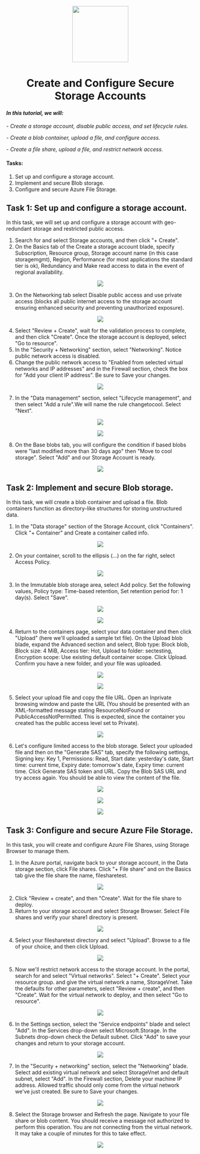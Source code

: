 <p align="center">
  <img src="https://github.com/user-attachments/assets/c48e28da-9e3d-43b2-a283-e9725bb26c08" width="150" height="auto">
  <h1 align="center">Create and Configure Secure Storage Accounts</h1>
</p>

#### *In this tutorial, we will:*
*- Create a storage account, disable public access, and set lifecycle rules.*

*- Create a blob container, upload a file, and configure access.*

*- Create a file share, upload a file, and restrict network access.*

#### Tasks:
 1. Set up and configure a storage account.
 2. Implement and secure Blob storage.
 3. Configure and secure Azure File Storage.

## Task 1: Set up and configure a storage account.

In this task, we will set up and configure a storage account with geo-redundant storage and restricted public access.

1.  Search for and select Storage accounts, and then click "+ Create".
2.  On the Basics tab of the Create a storage account blade, specify Subscription, Resource group, Storage account name	(in this case storagemgmt), Region, Performance	(for most applications the standard tier is ok), Redundancy	and Make read access to data in the event of regional availability.

<p align="center">
<img src="https://github.com/user-attachments/assets/9abfa090-532c-418e-9578-2d8095b1a657">
</p>

3.  On the Networking tab select Disable public access and use private access (blocks all public internet access to the storage account ensuring enhanced security and preventing unauthorized exposure).

<p align="center">
<img src="https://github.com/user-attachments/assets/84cca693-8376-4e2d-9e95-8f6d9b39e4ef">
</p>

4.  Select "Review + Create", wait for the validation process to complete, and then click "Create". Once the storage account is deployed, select "Go to resource".
5.  In the "Security + Networking" section, select "Networking". Notice public network access is disabled.
6.  Change the public network access to "Enabled from selected virtual networks and IP addresses" and in the Firewall section, check the box for "Add your client IP address". Be sure to Save your changes.

<p align="center">
<img src="https://github.com/user-attachments/assets/6b1e6cb4-f303-4055-997e-fd37239503a4">
</p>

7.  In the "Data management" section, select "Lifecycle management", and then select "Add a rule".We will name the rule changetocool. Select "Next".

<p align="center">
<img src="https://github.com/user-attachments/assets/1d971ee8-8ee2-4fd2-8e97-1201b6a00558">
</p>

<p align="center">
<img src="https://github.com/user-attachments/assets/66550d54-12a8-4ba2-9619-d22e8c88c4ed">
</p>

8.  On the Base blobs tab, you will configure the condition if based blobs were "last modified more than 30 days ago" then "Move to cool storage". Select "Add" and our Storage Account is ready.

<p align="center">
<img src="https://github.com/user-attachments/assets/48ed250b-8925-47e5-b5e4-1323356d605f">
</p>

## Task 2: Implement and secure Blob storage.

In this task, we will create a blob container and upload a file. Blob containers function as directory-like structures for storing unstructured data.

1.  In the "Data storage" section of the Storage Account, click "Containers". Click "+ Container" and Create a container called info.

<p align="center">
<img src="https://github.com/user-attachments/assets/e08e4329-1ee1-4493-a66b-08b48e7e1fc3">
</p>

2.  On your container, scroll to the ellipsis (...) on the far right, select Access Policy.

<p align="center">
<img src="https://github.com/user-attachments/assets/a5404ab1-f201-4cd2-a967-11b85cf0f039">
</p>

3.  In the Immutable blob storage area, select Add policy. Set the following values, Policy type:	Time-based retention, Set retention period for:	1 day(s). Select "Save".

<p align="center">
<img src="https://github.com/user-attachments/assets/3922049f-694d-45f9-b9c5-6f8caea1d852">
</p>


<p align="center">
<img src="https://github.com/user-attachments/assets/dc0e5834-180f-48d0-b051-cca7879a3258">
</p>

4.  Return to the containers page, select your data container and then click "Upload" (here we'll uploaded a sample txt file). On the Upload blob blade, expand the Advanced section and select, Blob type: Block blob, Block size: 4 MiB, Access tier: Hot, Upload to folder: sectesting, Encryption scope:	Use existing default container scope. Click Upload. Confirm you have a new folder, and your file was uploaded.

<p align="center">
<img src="https://github.com/user-attachments/assets/24a379dd-e211-48da-b06c-5e7666311186">
</p>

<p align="center">
<img src="https://github.com/user-attachments/assets/0beaad56-a915-4c38-9ec3-853a4bb38447">
</p>

5.  Select your upload file and copy the file URL. Open an Inprivate browsing window and paste the URL (You should be presented with an XML-formatted message stating ResourceNotFound or PublicAccessNotPermitted. This is expected, since the container you created has the public access level set to Private).

<p align="center">
<img src="https://github.com/user-attachments/assets/c93c6105-7d82-4cf7-9049-ad27df089462">
</p>

6.  Let's configure limited access to the blob storage. Select your uploaded file and then on the "Generate SAS" tab, specify the following settings, Signing key: Key 1, Permissions: Read, Start date: yesterday's date, Start time:	current time, Expiry date: tomorrow's date, Expiry time: current time. Click Generate SAS token and URL. Copy the Blob SAS URL and try access again. You should be able to view the content of the file.

<p align="center">
<img src="https://github.com/user-attachments/assets/cb66ca48-da91-4f1f-b4f1-e3568e6b05eb">
</p>

<p align="center">
<img src="https://github.com/user-attachments/assets/b9df08bd-9a95-4fa8-936e-a926e9843a5e">
</p>

<p align="center">
<img src="https://github.com/user-attachments/assets/0a454ec1-b7bc-4c2f-9c0c-edeaee4ff223">
</p>

## Task 3: Configure and secure Azure File Storage.

In this task, you will create and configure Azure File Shares, using Storage Browser to manage them.

1.  In the Azure portal, navigate back to your storage account, in the Data storage section, click File shares. Click "+ File share" and on the Basics tab give the file share the name, filesharetest.

<p align="center">
<img src="https://github.com/user-attachments/assets/899ed12f-3c79-4e4e-acb9-2264b129289f">
</p>

2.  Click "Review + create", and then "Create". Wait for the file share to deploy.
3.  Return to your storage account and select Storage Browser. Select File shares and verify your share1 directory is present.

<p align="center">
<img src="https://github.com/user-attachments/assets/70cfba1d-4a9a-47a1-bdb7-8483d0d9145c">
</p>

4.  Select your filesharetest directory and select "Upload". Browse to a file of your choice, and then click Upload.

<p align="center">
<img src="https://github.com/user-attachments/assets/2f46d2b8-62f3-4e11-b5ac-784eb8819549">
</p>

5.  Now we'll restrict network access to the storage account. In the portal, search for and select "Virtual networks". Select "+ Create". Select your resource group. and give the virtual network a name, StorageVnet. Take the defaults for other parameters, select "Review + create", and then "Create". Wait for the virtual network to deploy, and then select "Go to resource".

<p align="center">
<img src="https://github.com/user-attachments/assets/9340f0c9-7241-4bc8-92c6-6f83a7c85d21">
</p>

6.  In the Settings section, select the "Service endpoints" blade and select "Add". In the Services drop-down select Microsoft.Storage. In the Subnets drop-down check the Default subnet. Click "Add" to save your changes and return to your storage account.

<p align="center">
<img src="https://github.com/user-attachments/assets/479a0cf1-cc55-4490-8b86-f84c830f0442">
</p>

7.  In the "Security + networking" section, select the "Networking" blade. Select add existing virtual network and select StorageVnet and default subnet, select "Add". In the Firewall section, Delete your machine IP address. Allowed traffic should only come from the virtual network we've just created. Be sure to Save your changes.

<p align="center">
<img src="https://github.com/user-attachments/assets/827956b1-96a8-47df-9bf2-3bc64aa0ceb1">
</p>

8.  Select the Storage browser and Refresh the page. Navigate to your file share or blob content. You should receive a message not authorized to perform this operation. You are not connecting from the virtual network. It may take a couple of minutes for this to take effect.

<p align="center">
<img src="https://github.com/user-attachments/assets/3b4e9d3d-cf03-48bc-a897-3083812e3c16">
</p>
